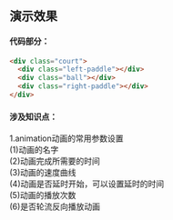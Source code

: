 ## 演示效果
#### 代码部分：
```html
<div class="court">
  <div class="left-paddle"></div>
  <div class="ball"></div>
  <div class="right-paddle"></div>
</div>
```
#### 涉及知识点：
1.animation动画的常用参数设置  
(1)动画的名字  
(2)动画完成所需要的时间  
(3)动画的速度曲线  
(4)动画是否延时开始，可以设置延时的时间  
(5)动画的播放次数  
(6)是否轮流反向播放动画  

